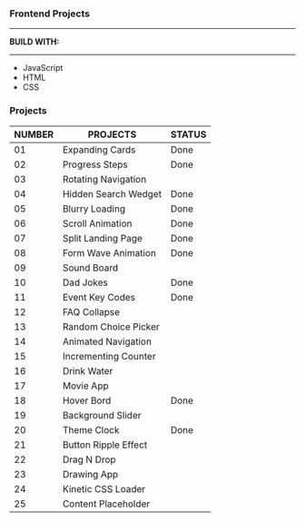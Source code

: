 <h3>Frontend Projects</h3>
<hr />
<p><strong>BUILD WITH:</strong></p>
<hr />
<ul>
  <li>JavaScript</li>
  <li>HTML</li>
  <li>CSS</li>
</ul>

<h3>Projects</h3>
<table>
  <thead>
    <tr>
      <th>NUMBER</th>
      <th>PROJECTS</th>
      <th>STATUS</th>
    </tr>
  </thead>
  <tbody>
    <tr>
      <td>01</td>
      <td>Expanding Cards</td>
      <td>Done</td>
    </tr>
    <tr>
      <td>02</td>
      <td>Progress Steps</td>
      <td>Done</td>
    </tr>
    <tr>
      <td>03</td>
      <td>Rotating Navigation</td>
    </tr>
    <tr>
      <td>04</td>
      <td>Hidden Search Wedget</td>
      <td>Done</td>
    </tr>
    <tr>
      <td>05</td>
      <td>Blurry Loading</td>
      <td>Done</td>
    <tr>
      <td>06</td>
      <td>Scroll Animation</td>
      <td>Done</td>
    </tr>
    <tr>
      <td>07</td>
      <td>Split Landing Page</td>
      <td>Done</td>
    </tr>
    <tr>
      <td>08</td>
      <td>Form Wave Animation</td>
      <td>Done</td>
    </tr>
    <tr>
      <td>09</td>
      <td>Sound Board</td>
    </tr>
    <tr>
      <td>10</td>
      <td>Dad Jokes</td>
      <td>Done</td>
    </tr>
    <tr>
      <td>11</td>
      <td>Event Key Codes</td>
      <td>Done</td>
    </tr>
    <tr>
      <td>12</td>
      <td>FAQ Collapse</td>
    </tr>
    <tr>
      <td>13</td>
      <td>Random Choice Picker</td>
    </tr>
    <tr>
      <td>14</td>
      <td>Animated Navigation</td>
    </tr>
    <tr>
      <td>15</td>
      <td>Incrementing Counter</td>
    </tr>
    <tr>
      <td>16</td>
      <td>Drink Water</td>
    </tr>
    <tr>
      <td>17</td>
      <td>Movie App</td>
    </tr>
    <tr>
      <td>18</td>
      <td>Hover Bord</td>
      <td>Done</td>
    </tr>
    <tr>
      <td>19</td>
      <td>Background Slider</td>
    </tr>
    <tr>
      <td>20</td>
      <td>Theme Clock</td>
      <td>Done</td>
    </tr>
    <tr>
      <td>21</td>
      <td>Button Ripple Effect</td>
    </tr>
    <tr>
      <td>22</td>
      <td>Drag N Drop</td>
    </tr>
    <tr>
      <td>23</td>
      <td>Drawing App</td>
    </tr>
    <tr>
      <td>24</td>
      <td>Kinetic CSS Loader</td>
    </tr>
    <tr>
      <td>25</td>
      <td>Content Placeholder</td>
    </tr>
  </tbody>
</table>
